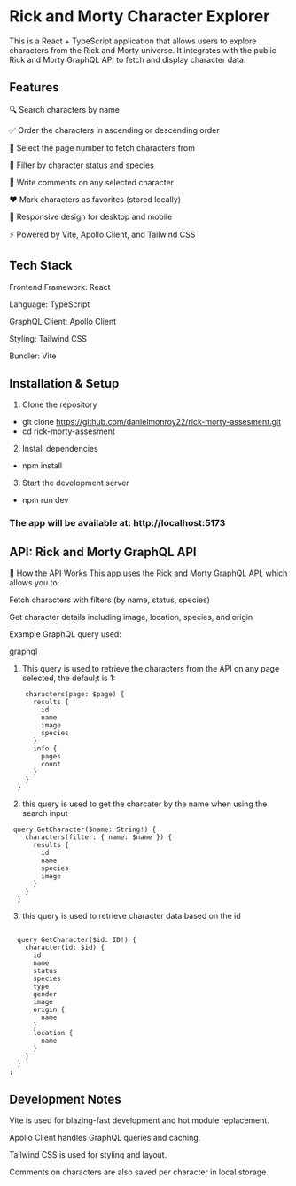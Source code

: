# Rick and Morty Character Explorer

This is a React + TypeScript application that allows users to explore characters from the Rick and Morty universe. It integrates with the public Rick and Morty GraphQL API to fetch and display character data.

## Features
🔍 Search characters by name

✅ Order the characters in ascending or descending order

🎯 Select the page number to fetch characters from

🎯 Filter by character status and species

🎯 Write comments on any selected character

❤️ Mark characters as favorites (stored locally)

📱 Responsive design for desktop and mobile

⚡ Powered by Vite, Apollo Client, and Tailwind CSS

## Tech Stack
Frontend Framework: React

Language: TypeScript

GraphQL Client: Apollo Client

Styling: Tailwind CSS

Bundler: Vite


## Installation & Setup
1. Clone the repository
- git clone https://github.com/danielmonroy22/rick-morty-assesment.git
- cd rick-morty-assesment
2. Install dependencies
- npm install
3. Start the development server
- npm run dev
### The app will be available at: http://localhost:5173


## API: Rick and Morty GraphQL API

📡 How the API Works
This app uses the Rick and Morty GraphQL API, which allows you to:

Fetch characters with filters (by name, status, species)

Get character details including image, location, species, and origin

Example GraphQL query used:

graphql
 1. This query is used to retrieve the characters from the API on any page selected, the defaul;t is 1: 
``` query GetCharacters($page: Int) {
    characters(page: $page) {
      results {
        id
        name
        image
        species
      }
      info {
        pages
        count
      }
    }
  }
``` 
2. this query is used to get the charcater by the name when using the search input  
```
 query GetCharacter($name: String!) {
    characters(filter: { name: $name }) {
      results {
        id
        name
        species
        image
      }
    }
  }
 ``` 
3. this query is used to retrieve character data based on the id
```

  query GetCharacter($id: ID!) {
    character(id: $id) {
      id
      name
      status
      species
      type
      gender
      image
      origin {
        name
      }
      location {
        name
      }
    }
  }
;

```


## Development Notes
Vite is used for blazing-fast development and hot module replacement.

Apollo Client handles GraphQL queries and caching.

Tailwind CSS is used for styling and layout.

Comments on characters are also saved per character in local storage.
